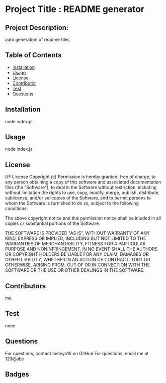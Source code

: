 
# Project Title : README generator

## Project Description:
auto generation of readme files

## Table of Contents
* [Installation](#installation)
* [Usage](#usage)
* [License](#license)
* [Contributor](#contributor)
* [Test](#test)
* [Questions](#questions)

## Installation
node index.js

## Usage
node index.js

## License
UF License
Copyright (c)
Permission is hereby granted, free of charge, to any person obtaining a copy of this software and associated documentation files (the "Software"), to deal in the Software without restriction, including without limitation the rights to use, copy, modify, merge, publish, distribute, sublicense, and/or sellcopies of the Software, and to permit persons to whom the Software is furnished to do so, subject to the following conditions:

The above copyright notice and this permission notice shall be inluded in all copies or substantial portions of the Software.

THE SOFTWARE IS PROVIDED "AS IS", WITHOUT WARRANTY OF ANY KIND, EXPRESS OR IMPLIED, INCLUDING BUT NOT LIMITED TO THE WARRANTIES OF MERCHANTABILITY, FITNESS FOR A PARTICULAR PURPOSE AND NONINFRINGEMENT. IN NO EVENT SHALL THE AUTHORS OR COPYRIGHT HOLDERS BE LIABLE FOR ANY CLAIM, DAMAGES OR OTHER LIABILITY, WHETHER IN AN ACTION OF CONTRACT, TORT OR OTHERWISE, ARISING FROM, OUT OF OR IN CONNECTION WITH THE SOFTWARE OR THE USE OR OTHER DEALINGS IN THE SOFTWARE.


## Contributors
me

## Test
none

## Questions
For questions, contact melvyn10 on GitHub 
For questions, email me at 123@abc

## Badges

